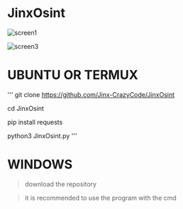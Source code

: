 # JinxOsint
![screen1](https://user-images.githubusercontent.com/115872953/216428175-135475db-aec2-44b8-9491-9229f39f2e14.png)

![screen3](https://user-images.githubusercontent.com/115872953/216691059-be3b2a22-d8f6-4c26-a6e0-3bb53c7998fb.png)

# UBUNTU OR TERMUX
'''
git clone https://github.com/Jinx-CrazyCode/JinxOsint

cd JinxOsint

pip install requests

python3 JinxOsint.py
'''
# WINDOWS

>download the repository

>it is recommended to use the program with the cmd
